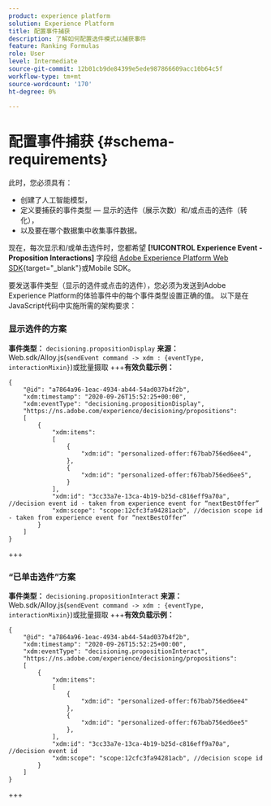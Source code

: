 ```yaml
---
product: experience platform
solution: Experience Platform
title: 配置事件捕获
description: 了解如何配置选件模式以捕获事件
feature: Ranking Formulas
role: User
level: Intermediate
source-git-commit: 12b01cb9de84399e5ede987866609acc10b64c5f
workflow-type: tm+mt
source-wordcount: '170'
ht-degree: 0%

---
```


# 配置事件捕获 {#schema-requirements}

此时，您必须具有：

* 创建了人工智能模型，
* 定义要捕获的事件类型 — 显示的选件（展示次数）和/或点击的选件（转化），
* 以及要在哪个数据集中收集事件数据。

现在，每次显示和/或单击选件时，您都希望 **[!UICONTROL Experience Event - Proposition Interactions]** 字段组 [Adobe Experience Platform Web SDK](https://experienceleague.adobe.com/docs/experience-platform/edge/web-sdk-faq.html#what-is-adobe-experience-platform-web-sdk%3F){target=&quot;_blank&quot;}或Mobile SDK。

要发送事件类型（显示的选件或点击的选件），您必须为发送到Adobe Experience Platform的体验事件中的每个事件类型设置正确的值。 以下是在JavaScript代码中实施所需的架构要求：

### 显示选件的方案

**事件类型：** `decisioning.propositionDisplay`
**来源：** Web.sdk/Alloy.js(`sendEvent command -> xdm : {eventType, interactionMixin}`)或批量摄取
+++**有效负载示例：**

```
{
    "@id": "a7864a96-1eac-4934-ab44-54ad037b4f2b",
    "xdm:timestamp": "2020-09-26T15:52:25+00:00",
    "xdm:eventType": "decisioning.propositionDisplay",
    "https://ns.adobe.com/experience/decisioning/propositions":
    [
        {
            "xdm:items":
            [
                {
                    "xdm:id": "personalized-offer:f67bab756ed6ee4",
                },
                {
                    "xdm:id": "personalized-offer:f67bab756ed6ee5",
                }
            ],
            "xdm:id": "3cc33a7e-13ca-4b19-b25d-c816eff9a70a", //decision event id - taken from experience event for “nextBestOffer”
            "xdm:scope": "scope:12cfc3fa94281acb", //decision scope id - taken from experience event for “nextBestOffer”
        }
    ]
}
```

+++

### “已单击选件”方案

**事件类型：** `decisioning.propositionInteract`
**来源：** Web.sdk/Alloy.js(`sendEvent command -> xdm : {eventType, interactionMixin}`)或批量摄取
+++**有效负载示例：**

```
{
    "@id": "a7864a96-1eac-4934-ab44-54ad037b4f2b",
    "xdm:timestamp": "2020-09-26T15:52:25+00:00",
    "xdm:eventType": "decisioning.propositionInteract",
    "https://ns.adobe.com/experience/decisioning/propositions":
    [
        {
            "xdm:items":
            [
                {
                    "xdm:id": "personalized-offer:f67bab756ed6ee4"
                },
                {
                    "xdm:id": "personalized-offer:f67bab756ed6ee5"
                },
            ],
            "xdm:id": "3cc33a7e-13ca-4b19-b25d-c816eff9a70a", //decision event id
            "xdm:scope": "scope:12cfc3fa94281acb", //decision scope id
        }
    ]
}
```

+++

<!--
## Using a ranking strategy {#using-ranking}

To use the ranking strategy you created above, follow the steps below:

Once a ranking strategy has been created, you can assign it to a placement in a decision. For more on this, see [Configure offers selection in decisions](../offer-activities/configure-offer-selection.md).

1. Create a decision.
1. Add a placement.
1. Add a collection.
1. Choose to rank offers by AI ranking (select it from the drop-down list).
1. Click Add ranking.
1. Select the ranking strategy that you created. All the details of the ranking strategy are displayed.
1. Click Next to confirm.
1. Save your decision.

It is now ready to be used in a decision to rank eligible offers for a placement (see [Configure offers selection in decisions](../offer-activities/configure-offer-selection.md)).
-->

